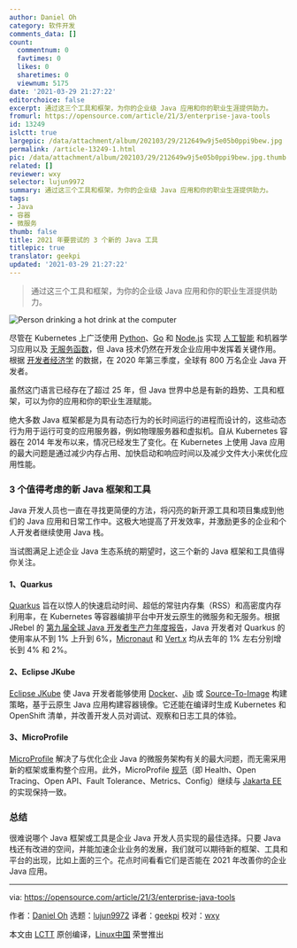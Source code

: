 ```yaml
---
author: Daniel Oh
category: 软件开发
comments_data: []
count:
  commentnum: 0
  favtimes: 0
  likes: 0
  sharetimes: 0
  viewnum: 5175
date: '2021-03-29 21:27:22'
editorchoice: false
excerpt: 通过这三个工具和框架，为你的企业级 Java 应用和你的职业生涯提供助力。
fromurl: https://opensource.com/article/21/3/enterprise-java-tools
id: 13249
islctt: true
largepic: /data/attachment/album/202103/29/212649w9j5e05b0ppi9bew.jpg
permalink: /article-13249-1.html
pic: /data/attachment/album/202103/29/212649w9j5e05b0ppi9bew.jpg.thumb.jpg
related: []
reviewer: wxy
selector: lujun9972
summary: 通过这三个工具和框架，为你的企业级 Java 应用和你的职业生涯提供助力。
tags:
- Java
- 容器
- 微服务
thumb: false
title: 2021 年要尝试的 3 个新的 Java 工具
titlepic: true
translator: geekpi
updated: '2021-03-29 21:27:22'
---
```



> 
> 通过这三个工具和框架，为你的企业级 Java 应用和你的职业生涯提供助力。
> 
> 
> 


![](/data/attachment/album/202103/29/212649w9j5e05b0ppi9bew.jpg "Person drinking a hot drink at the computer")


尽管在 Kubernetes 上广泛使用 [Python](https://opensource.com/resources/python)、[Go](https://opensource.com/article/18/11/learning-golang) 和 [Node.js](https://opensource.com/article/18/7/node-js-interactive-cli) 实现 [人工智能](https://opensource.com/article/18/12/how-get-started-ai) 和机器学习应用以及 [无服务函数](https://opensource.com/article/19/4/enabling-serverless-kubernetes)，但 Java 技术仍然在开发企业应用中发挥着关键作用。根据 [开发者经济学](https://developereconomics.com/) 的数据，在 2020 年第三季度，全球有 800 万名企业 Java 开发者。


虽然这门语言已经存在了超过 25 年，但 Java 世界中总是有新的趋势、工具和框架，可以为你的应用和你的职业生涯赋能。


绝大多数 Java 框架都是为具有动态行为的长时间运行的进程而设计的，这些动态行为用于运行可变的应用服务器，例如物理服务器和虚拟机。自从 Kubernetes 容器在 2014 年发布以来，情况已经发生了变化。在 Kubernetes 上使用 Java 应用的最大问题是通过减少内存占用、加快启动和响应时间以及减少文件大小来优化应用性能。


### 3 个值得考虑的新 Java 框架和工具


Java 开发人员也一直在寻找更简便的方法，将闪亮的新开源工具和项目集成到他们的 Java 应用和日常工作中。这极大地提高了开发效率，并激励更多的企业和个人开发者继续使用 Java 栈。


当试图满足上述企业 Java 生态系统的期望时，这三个新的 Java 框架和工具值得你关注。


#### 1、Quarkus


[Quarkus](https://quarkus.io/) 旨在以惊人的快速启动时间、超低的常驻内存集（RSS）和高密度内存利用率，在 Kubernetes 等容器编排平台中开发云原生的微服务和无服务。根据 JRebel 的 [第九届全球 Java 开发者生产力年度报告](https://www.jrebel.com/resources/java-developer-productivity-report-2021)，Java 开发者对 Quarkus 的使用率从不到 1% 上升到 6%，[Micronaut](https://micronaut.io/) 和 [Vert.x](https://vertx.io/) 均从去年的 1% 左右分别增长到 4% 和 2%。


#### 2、Eclipse JKube


[Eclipse JKube](https://www.eclipse.org/jkube/) 使 Java 开发者能够使用 [Docker](https://opensource.com/resources/what-docker)、[Jib](https://github.com/GoogleContainerTools/jib) 或 [Source-To-Image](https://www.openshift.com/blog/create-s2i-builder-image) 构建策略，基于云原生 Java 应用构建容器镜像。它还能在编译时生成 Kubernetes 和 OpenShift 清单，并改善开发人员对调试、观察和日志工具的体验。


#### 3、MicroProfile


[MicroProfile](https://opensource.com/article/18/1/eclipse-microprofile) 解决了与优化企业 Java 的微服务架构有关的最大问题，而无需采用新的框架或重构整个应用。此外，MicroProfile [规范](https://microprofile.io/)（即 Health、Open Tracing、Open API、Fault Tolerance、Metrics、Config）继续与 [Jakarta EE](https://opensource.com/article/18/5/jakarta-ee) 的实现保持一致。


### 总结


很难说哪个 Java 框架或工具是企业 Java 开发人员实现的最佳选择。只要 Java 栈还有改进的空间，并能加速企业业务的发展，我们就可以期待新的框架、工具和平台的出现，比如上面的三个。花点时间看看它们是否能在 2021 年改善你的企业 Java 应用。




---


via: <https://opensource.com/article/21/3/enterprise-java-tools>


作者：[Daniel Oh](https://opensource.com/users/daniel-oh) 选题：[lujun9972](https://github.com/lujun9972) 译者：[geekpi](https://github.com/geekpi) 校对：[wxy](https://github.com/wxy)


本文由 [LCTT](https://github.com/LCTT/TranslateProject) 原创编译，[Linux中国](https://linux.cn/) 荣誉推出